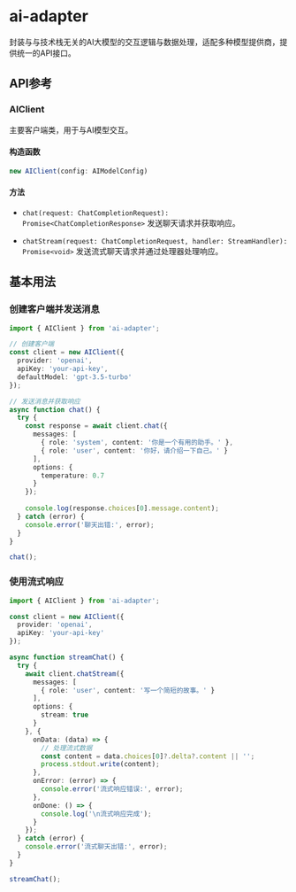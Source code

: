 # ai-adapter

封装与与技术栈无关的AI大模型的交互逻辑与数据处理，适配多种模型提供商，提供统一的API接口。

## API参考

### AIClient

主要客户端类，用于与AI模型交互。

#### 构造函数

```typescript
new AIClient(config: AIModelConfig)
```

#### 方法

- `chat(request: ChatCompletionRequest): Promise<ChatCompletionResponse>`
  发送聊天请求并获取响应。

- `chatStream(request: ChatCompletionRequest, handler: StreamHandler): Promise<void>`
  发送流式聊天请求并通过处理器处理响应。


## 基本用法

### 创建客户端并发送消息

```typescript
import { AIClient } from 'ai-adapter';

// 创建客户端
const client = new AIClient({
  provider: 'openai',
  apiKey: 'your-api-key',
  defaultModel: 'gpt-3.5-turbo'
});

// 发送消息并获取响应
async function chat() {
  try {
    const response = await client.chat({
      messages: [
        { role: 'system', content: '你是一个有用的助手。' },
        { role: 'user', content: '你好，请介绍一下自己。' }
      ],
      options: {
        temperature: 0.7
      }
    });
    
    console.log(response.choices[0].message.content);
  } catch (error) {
    console.error('聊天出错:', error);
  }
}

chat();
```

### 使用流式响应

```typescript
import { AIClient } from 'ai-adapter';

const client = new AIClient({
  provider: 'openai',
  apiKey: 'your-api-key'
});

async function streamChat() {
  try {
    await client.chatStream({
      messages: [
        { role: 'user', content: '写一个简短的故事。' }
      ],
      options: {
        stream: true
      }
    }, {
      onData: (data) => {
        // 处理流式数据
        const content = data.choices[0]?.delta?.content || '';
        process.stdout.write(content);
      },
      onError: (error) => {
        console.error('流式响应错误:', error);
      },
      onDone: () => {
        console.log('\n流式响应完成');
      }
    });
  } catch (error) {
    console.error('流式聊天出错:', error);
  }
}

streamChat();
```
